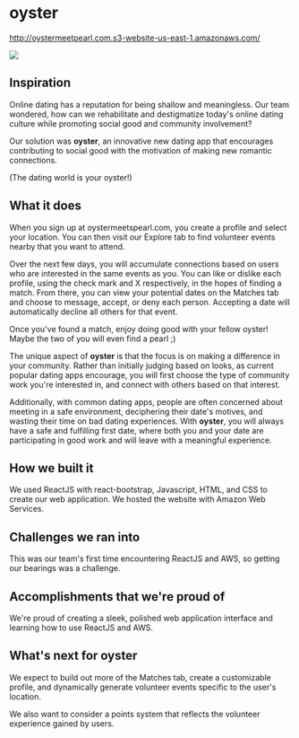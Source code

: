 # oyster 


http://oystermeetpearl.com.s3-website-us-east-1.amazonaws.com/

![](https://raw.githubusercontent.com/sarahjwong/oyster/oyster-app/src/images/oyster-logo.png)

## Inspiration
Online dating has a reputation for being shallow and meaningless. Our team wondered, how can we rehabilitate and destigmatize today's online dating culture while promoting social good and community involvement?

Our solution was **oyster**, an innovative new dating app that encourages contributing to social good with the motivation of making new romantic connections.

(The dating world is your oyster!)

## What it does
When you sign up at oystermeetspearl.com, you create a profile and select your location.  You can then visit our Explore tab to find volunteer events nearby that you want to attend.

Over the next few days, you will accumulate connections based on users who are interested in the same events as you.  You can like or dislike each profile, using the check mark and X respectively, in the hopes of finding a match. 
From there, you can view your potential dates on the Matches tab and choose to message, accept, or deny each person.  Accepting a date will automatically decline all others for that event.

Once you've found a match, enjoy doing good with your fellow oyster!  Maybe the two of you will even find a pearl ;)

The unique aspect of **oyster** is that the focus is on making a difference in your community. Rather than initially judging based on looks, as current popular dating apps encourage, you will first choose the type of community work you're interested in, and connect with others based on that interest.

Additionally, with common dating apps, people are often concerned about meeting in a safe environment, deciphering their date's motives, and wasting their time on bad dating experiences. With **oyster**, you will always have a safe and fulfilling first date, where both you and your date are participating in good work and will leave with a meaningful experience.

## How we built it
We used ReactJS with react-bootstrap, Javascript, HTML, and CSS to create our web application. We hosted the website with Amazon Web Services.

## Challenges we ran into
This was our team's first time encountering ReactJS and AWS, so getting our bearings was a challenge.

## Accomplishments that we're proud of
We're proud of creating a sleek, polished web application interface and learning how to use ReactJS and AWS.

## What's next for oyster
We expect to build out more of the Matches tab, create a customizable profile, and dynamically generate volunteer events specific to the user's location.

We also want to consider a points system that reflects the volunteer experience gained by users.
